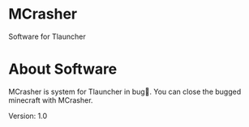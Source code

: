 # MCrasher
Software for Tlauncher
# About Software
MCrasher is system for Tlauncher in bug🦗.
You can close the bugged minecraft with MCrasher. 


Version: 1.0



